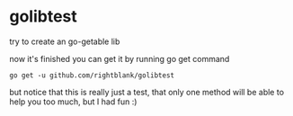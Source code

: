 # golibtest
try to create an go-getable lib



now it's finished you can get it by running go get command 
```
go get -u github.com/rightblank/golibtest
```
but notice that this is really just a test, that only one method
will be able to help you too much, but I had fun :)


